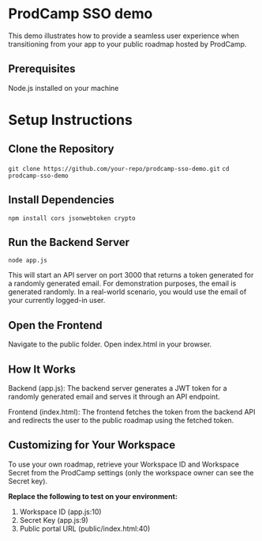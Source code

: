 # ProdCamp SSO demo

This demo illustrates how to provide a seamless user experience when transitioning from your app to your public roadmap hosted by ProdCamp.

## Prerequisites
Node.js installed on your machine

# Setup Instructions


## Clone the Repository
`git clone https://github.com/your-repo/prodcamp-sso-demo.git`
`cd prodcamp-sso-demo`

## Install Dependencies

`npm install cors jsonwebtoken crypto`


## Run the Backend Server

`node app.js`

This will start an API server on port 3000 that returns a token generated for a randomly generated email. For demonstration purposes, the email is generated randomly. In a real-world scenario, you would use the email of your currently logged-in user.

## Open the Frontend

Navigate to the public folder.
Open index.html in your browser.


## How It Works
Backend (app.js): The backend server generates a JWT token for a randomly generated email and serves it through an API endpoint.

Frontend (index.html): The frontend fetches the token from the backend API and redirects the user to the public roadmap using the fetched token.


## Customizing for Your Workspace
To use your own roadmap, retrieve your Workspace ID and Workspace Secret from the ProdCamp settings (only the workspace owner can see the Secret key).

**Replace the following to test on your environment:**
1. Workspace ID (app.js:10)
2. Secret Key (app.js:9)
3. Public portal URL (public/index.html:40)
